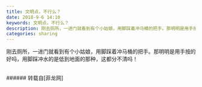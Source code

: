 ```yaml
---
title: 文明点，不行么？
date: 2018-9-6 14:10
keywords: 文明点，不行么？
description: 刚去厕所，一进门就看到有个小姑娘，用脚踩着冲马桶的把手。那明明是用手按的好吗，用脚踩冲水的是低到地面的那种，这都分不清吗！
categories: sharing
---
```

<td class="t_f" id="postmessage_1740450">

刚去厕所，一进门就看到有个小姑娘，用脚踩着冲马桶的把手。那明明是用手按的好吗<img alt="" border="0" class="zoom" data-cf-modified-537c73fc2f7f068854166559-="" file="http://www.flw.ph//mobcent//app/data/phiz/default/05.png" id="aimg_JgwNR" lazyloadthumb="1" onclick="" onmouseover="" src="http://www.flw.ph//mobcent//app/data/phiz/default/05.png"/>，用脚踩冲水的是低到地面的那种，这都分不清吗！<br/>
<br/>
<img alt="" border="0" class="zoom" data-cf-modified-537c73fc2f7f068854166559-="" file="http://www.flw.ph/data/appbyme/upload/image/201809/06/ZsRVavN7qECO.jpg" id="aimg_Xz87T" lazyloadthumb="1" onclick="" onmouseover="" src="http://www.flw.ph/data/appbyme/upload/image/201809/06/ZsRVavN7qECO.jpg"/><br/>
</td>
###### 转载自[菲龙网]
